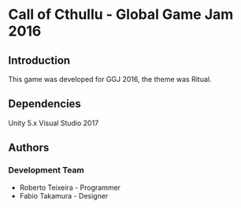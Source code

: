 # Call of Cthullu - Global Game Jam 2016

## Introduction

This game was developed for GGJ 2016, the theme was Ritual.

## Dependencies

Unity 5.x
Visual Studio 2017

## Authors

### Development Team
* Roberto Teixeira - Programmer
* Fabio Takamura - Designer



